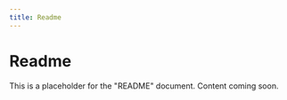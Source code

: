```yaml
---
title: Readme
---
```


# Readme

This is a placeholder for the "README" document. Content coming soon.
